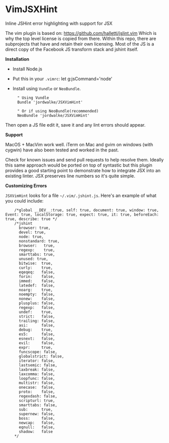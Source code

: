 VimJSXHint
==========

Inline JSHint error highlighting with support for JSX

The vim plugin is based on:
https://github.com/hallettj/jslint.vim
Which is why the top level license is copied from there. Within this repo, there are subprojects that have and retain their own licensing. Most of the JS is a direct copy of the Facebook JS transform stack and jshint itself.


**Installation**

- Install Node.js
- Put this in your `.vimrc`:  let g:jsCommand='node'
- Install using `Vundle` or `NeoBundle`.


        " Using Vundle
        Bundle 'jordwalke/JSXVimHint'

        " Or if using NeoBundle(recommended)
        NeoBundle 'jordwalke/JSXVimHint'


Then open a JS file edit it, save it and any lint errors should appear.

**Support**

MacOS + MacVim work well. iTerm on Mac and gvim on windows (with cygwin) have also been tested and worked in the past.

Check for known issues and send pull requests to help resolve them. Ideally this same approach would be ported on top of syntastic but this plugin provides a good starting point to demonstrate how to integrate JSX into an existing linter. JSX preserves line numbers so it's quite simple.

**Customizing Errors**

`JSXVimHint` looks for a file `~/.vim/.jshint.js`. Here's an example of what you could include:
        
        /*global __DEV__:true, self: true, document: true, window: true, Event: true, localStorage: true, expect: true, it: true, beforeEach: true, describe: true */
        /*jshint
          browser: true,
          devel: true,
          node: true,
          nonstandard: true,
          browser:   true,
          regexp:    true,
          smarttabs: true,
          unused: true,
          bitwise:  true,
          curly:    true,
          eqeqeq:   false,
          forin:    false,
          immed:    false,
          latedef:  false,
          noarg:    true,
          noempty:  false,
          nonew:    false,
          plusplus: false,
          regexp:   false,
          undef:    true,
          strict:   false,
          trailing: false,
          asi:      false,
          debug:    true,
          es5:      false,
          esnext:   false,
          evil:     false,
          expr:     true,
          funcscope: false,
          globalstrict: false,
          iterator: false,
          lastsemic: false,
          laxbreak: false,
          laxcomma: false,
          loopfunc: false,
          multistr: false,
          onecase:  false,
          proto:    false,
          regexdash: false,
          scripturl: true,
          smarttabs: false,
          sub:      true,
          supernew: false,
          boss:     false,
          newcap:   false,
          eqnull:   false,
          shadow:   false
        */

